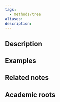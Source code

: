 ```yaml
---
tags:
  - methods/tree
aliases: 
description:
---
```


## Description


## Examples 


## Related notes 


## Academic roots
